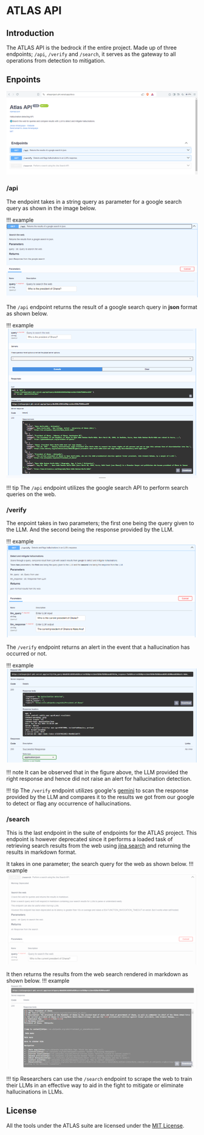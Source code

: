 # ATLAS API

## Introduction

The ATLAS API is the bedrock if the entire project.
Made up of three endpoints; `/api`, `/verify` and `/search`, it serves as the gateway to all operations from detection to mitigation.

## Enpoints

![API Homepage](img/api-homepage.PNG)

### /api

The endpoint takes in a string query as parameter for a google search query as shown in the image below.

!!! example
    ![/api enpoint](img/api-api-endpoint-summary.PNG)

The `/api` endpoint returns the result of a google search query in **json** format as shown below.

!!! example
    ![/api endpoint](img/api-api-endpoint.PNG)

!!! tip
    The `/api` endpoint utilizes the google search API to perform search queries on the web.

### /verify

The enpoint takes in two parameters; the first one being the query given to the LLM.
And the second being the response provided by the LLM.

!!! example
    ![/verify endpoint](img/api-verify-summary.PNG)

The `/verify` endpoint returns an alert in the event that a hallucination has occurred or not.

!!! example
    ![/verify endpoint](img/api-verify-result.PNG)

!!! note
    It can be observed that in the figure above, the LLM provided the right response and hence did not raise an alert for hallucination detection.

!!! tip
    The `/verify` endpoint utilizes google's [gemini](https://gemini.google.com "Gemini") to scan the response provided
    by the LLM and compares it to the results we got from our google to detect or flag any occurrence of hallucinations.

### /search

This is the last endpoint in the suite of endpoints for the ATLAS project.
This endpoint is however deprecated since it performs a loaded task of retrieving search results from the web
using [jina search](https://jina.ai/ "Jina AI") and returning the results in markdown format.

It takes in one parameter; the search query for the web as shown below.
!!! example
    ![/search endpoint](img/api-search-summary.PNG)

It then returns the results from the web search rendered in markdown as shown below.
!!! example
    ![/search enpoint](img/api-search-result.PNG)

!!! tip
    Researchers can use the `/search` endpoint to scrape the web to train their LLMs in an effective way
    to aid in the fight to mitigate or eliminate hallucinations in LLMs.

## License

All the tools under the ATLAS suite are licensed under the [MIT License](https://github.com/amarquaye/atlas-api/blob/master/LICENSE "View LICENSE").
